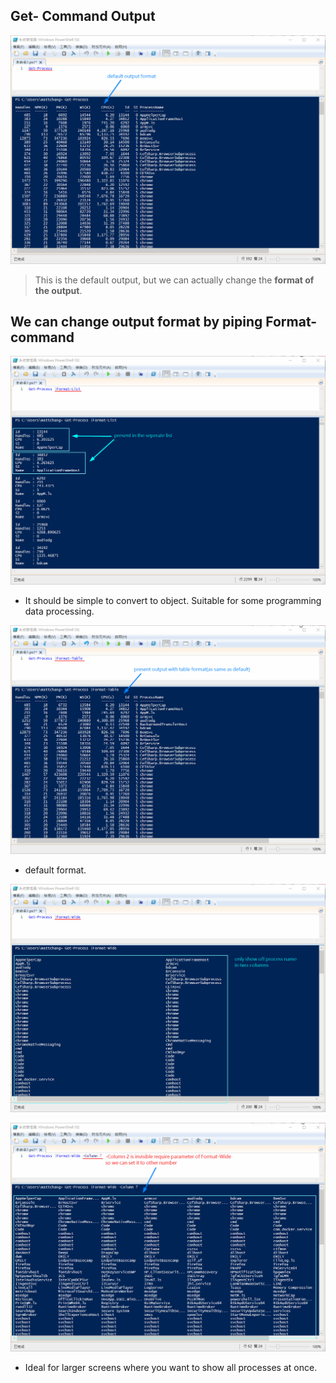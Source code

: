 ## **Get- Command Output**

![Alt default output format](pic/bandicam%202022-10-08%2016-05-19-579.jpg)

> This is the default output, but we can actually change the **format of the output**.

## **We can change output format by piping Format- command**

![Alt format-list](pic/bandicam%202022-10-08%2016-06-56-998.jpg)

- It should be simple to convert to object. Suitable for some programming data processing.

![Alt format-table](pic/bandicam%202022-10-08%2016-08-28-943.jpg)

- default format.

![Alt format-wide](pic/bandicam%202022-10-08%2016-09-35-537.jpg)

![Alt format-wide in specific columns](pic/bandicam%202022-10-08%2016-11-03-256.jpg)

- Ideal for larger screens where you want to show all processes at once.
